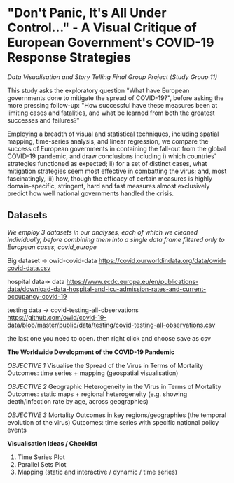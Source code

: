 # "Don't Panic, It's All Under Control..." - A Visual Critique of European Government's COVID-19 Response Strategies
*Data Visualisation and Story Telling Final Group Project (Study Group 11)*

This study asks the exploratory question "What have European governments done to mitigate the spread of COVID-19?", before asking the more pressing follow-up: "How successful have these measures been at limiting cases and fatalities, and what be learned from both the greatest successes and failures?"

Employing a breadth of visual and statistical techniques, including spatial mapping, time-series analysis, and linear regression, we compare the success of European governments in containing the fall-out from the global COVID-19 pandemic, and draw conclusions including i) which countries' strategies functioned as expected; ii) for a set of distinct cases, what mitigation strategies seem most effective in combatting the virus; and, most fascinatingly, iii) how, though the efficacy of certain measures is highly domain-specific, stringent, hard and fast measures almost exclusively predict how well national governments handled the crisis.

## Datasets

*We employ 3 datasets in our analyses, each of which we cleaned individually, before combining them into a single data frame filtered only to European cases, covid_europe*

Big dataset -> owid-covid-data
https://covid.ourworldindata.org/data/owid-covid-data.csv

hospital data-> data
https://www.ecdc.europa.eu/en/publications-data/download-data-hospital-and-icu-admission-rates-and-current-occupancy-covid-19

testing data -> covid-testing-all-observations
https://github.com/owid/covid-19-data/blob/master/public/data/testing/covid-testing-all-observations.csv

the last one you need to open. then right click and choose save as csv

**The Worldwide Development of the COVID-19 Pandemic**

*OBJECTIVE 1*     Visualise the Spread of the Virus in Terms of Mortality
Outcomes:       time series + mapping (geospatial visualisation)

*OBJECTIVE 2*     Geographic Heterogeneity in the Virus in Terms of Mortality
Outcomes:       static maps + regional heterogeneity (e.g. showing death/infection rate by age, across geographies)

*OBJECTIVE 3*     Mortality Outcomes in key regions/geographies (the temporal evolution of the virus)
Outcomes:       time series with specific national policy events

**Visualisation Ideas / Checklist**

1. Time Series Plot
2. Parallel Sets Plot
3. Mapping (static and interactive / dynamic / time series)


        
